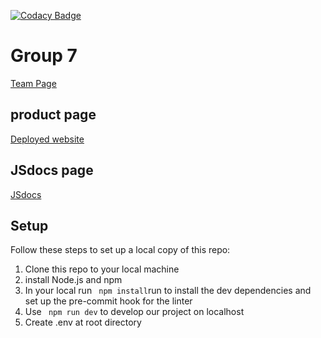 [![Codacy Badge](https://app.codacy.com/project/badge/Grade/a420bf5aee4643208df56c92df8d91fe)](https://www.codacy.com/gh/cse110-fa21-group7/cse110-fa21-group7/dashboard?utm_source=github.com&amp;utm_medium=referral&amp;utm_content=cse110-fa21-group7/cse110-fa21-group7&amp;utm_campaign=Badge_Grade)
# Group 7

[Team Page](https://github.com/cse110-fa21-group7/cse110-fa21-group7/blob/main/admin/team.md)

## product page

[Deployed website](https://asap-recipe-app.herokuapp.com/)

## JSdocs page

[JSdocs](https://cse110-fa21-group7.github.io/cse110-fa21-group7/)

## Setup

Follow these steps to set up a local copy of this repo:

1. Clone this repo to your local machine
2. install Node.js and npm
3. In your local run ` npm install`run to install the dev dependencies and set up the pre-commit hook for the linter
4. Use ` npm run dev` to develop our project on localhost
5. Create .env at root directory
